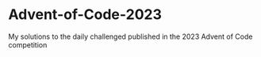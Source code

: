 # Advent-of-Code-2023
My solutions to the daily challenged published in the 2023 Advent of Code competition
